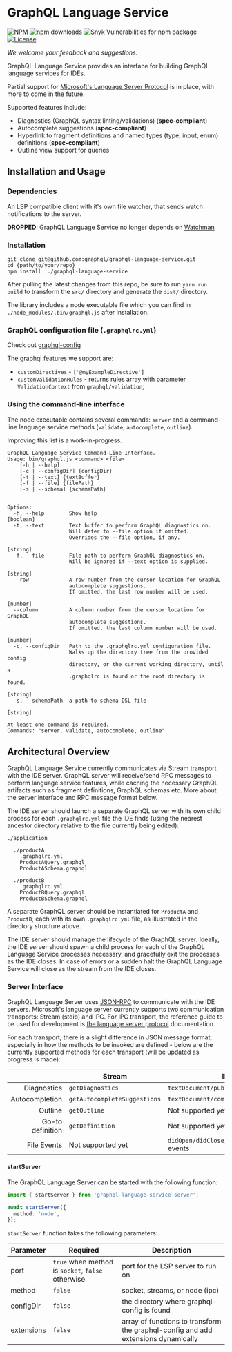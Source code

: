 # GraphQL Language Service

[![NPM](https://img.shields.io/npm/v/graphql-language-service.svg)](https://npmjs.com/graphql-language-service)
![npm downloads](https://img.shields.io/npm/dm/graphql-language-service?label=npm%20downloads)
![Snyk Vulnerabilities for npm package](https://img.shields.io/snyk/vulnerabilities/npm/codemirror-graphql)
[![License](https://img.shields.io/npm/l/graphql-language-service.svg?style=flat-square)](LICENSE)

_We welcome your feedback and suggestions._

GraphQL Language Service provides an interface for building GraphQL language services for IDEs.

Partial support for [Microsoft's Language Server Protocol](https://github.com/Microsoft/language-server-protocol) is in place, with more to come in the future.

Supported features include:

- Diagnostics (GraphQL syntax linting/validations) (**spec-compliant**)
- Autocomplete suggestions (**spec-compliant**)
- Hyperlink to fragment definitions and named types (type, input, enum) definitions (**spec-compliant**)
- Outline view support for queries

## Installation and Usage

### Dependencies

An LSP compatible client with it's own file watcher, that sends watch notifications to the server.

**DROPPED**: GraphQL Language Service no longer depends on [Watchman](https://facebook.github.io/watchman/)

### Installation

```
git clone git@github.com:graphql/graphql-language-service.git
cd {path/to/your/repo}
npm install ../graphql-language-service
```

After pulling the latest changes from this repo, be sure to run `yarn run build` to transform the `src/` directory and generate the `dist/` directory.

The library includes a node executable file which you can find in `./node_modules/.bin/graphql.js` after installation.

### GraphQL configuration file (`.graphqlrc.yml`)

Check out [graphql-config](https://graphql-config.com/docs/introduction)

The graphql features we support are:

- `customDirectives` - `['@myExampleDirective']`
- `customValidationRules` - returns rules array with parameter `ValidationContext` from `graphql/validation`;

### Using the command-line interface

The node executable contains several commands: `server` and a command-line language service methods (`validate`, `autocomplete`, `outline`).

Improving this list is a work-in-progress.

```
GraphQL Language Service Command-Line Interface.
Usage: bin/graphql.js <command> <file>
    [-h | --help]
    [-c | --configDir] {configDir}
    [-t | --text] {textBuffer}
    [-f | --file] {filePath}
    [-s | --schema] {schemaPath}


Options:
  -h, --help        Show help                                          [boolean]
  -t, --text        Text buffer to perform GraphQL diagnostics on.
                    Will defer to --file option if omitted.
                    Overrides the --file option, if any.
                                                                        [string]
  -f, --file        File path to perform GraphQL diagnostics on.
                    Will be ignored if --text option is supplied.
                                                                        [string]
  --row             A row number from the cursor location for GraphQL
                    autocomplete suggestions.
                    If omitted, the last row number will be used.
                                                                        [number]
  --column          A column number from the cursor location for GraphQL
                    autocomplete suggestions.
                    If omitted, the last column number will be used.
                                                                        [number]
  -c, --configDir   Path to the .graphqlrc.yml configuration file.
                    Walks up the directory tree from the provided config
                    directory, or the current working directory, until a
                    .graphqlrc is found or the root directory is found.
                                                                        [string]
  -s, --schemaPath  a path to schema DSL file
                                                                        [string]

At least one command is required.
Commands: "server, validate, autocomplete, outline"
```

## Architectural Overview

GraphQL Language Service currently communicates via Stream transport with the IDE server. GraphQL server will receive/send RPC messages to perform language service features, while caching the necessary GraphQL artifacts such as fragment definitions, GraphQL schemas etc. More about the server interface and RPC message format below.

The IDE server should launch a separate GraphQL server with its own child process for each `.graphqlrc.yml` file the IDE finds (using the nearest ancestor directory relative to the file currently being edited):

```
./application

  ./productA
    .graphqlrc.yml
    ProductAQuery.graphql
    ProductASchema.graphql

  ./productB
    .graphqlrc.yml
    ProductBQuery.graphql
    ProductBSchema.graphql
```

A separate GraphQL server should be instantiated for `ProductA` and `ProductB`, each with its own `.graphqlrc.yml` file, as illustrated in the directory structure above.

The IDE server should manage the lifecycle of the GraphQL server. Ideally, the IDE server should spawn a child process for each of the GraphQL Language Service processes necessary, and gracefully exit the processes as the IDE closes. In case of errors or a sudden halt the GraphQL Language Service will close as the stream from the IDE closes.

### Server Interface

GraphQL Language Server uses [JSON-RPC](http://www.jsonrpc.org/specification) to communicate with the IDE servers. Microsoft's language server currently supports two communication transports: Stream (stdio) and IPC. For IPC transport, the reference guide to be used for development is [the language server protocol](https://github.com/Microsoft/language-server-protocol/blob/master/protocol.md) documentation.

For each transport, there is a slight difference in JSON message format, especially in how the methods to be invoked are defined - below are the currently supported methods for each transport (will be updated as progress is made):

|                  | Stream                       | IPC                                         |
| ---------------: | ---------------------------- | ------------------------------------------- |
|      Diagnostics | `getDiagnostics`             | `textDocument/publishDiagnostics`           |
|   Autocompletion | `getAutocompleteSuggestions` | `textDocument/completion`                   |
|          Outline | `getOutline`                 | Not supported yet                           |
| Go-to definition | `getDefinition`              | Not supported yet                           |
|      File Events | Not supported yet            | `didOpen/didClose/didSave/didChange` events |

#### startServer

The GraphQL Language Server can be started with the following function:

```ts
import { startServer } from 'graphql-language-service-server';

await startServer({
  method: 'node',
});
```

`startServer` function takes the following parameters:

| Parameter  | Required                                          | Description                                                                       |
| ---------- | ------------------------------------------------- | --------------------------------------------------------------------------------- |
| port       | `true` when method is `socket`, `false` otherwise | port for the LSP server to run on                                                 |
| method     | `false`                                           | socket, streams, or node (ipc)                                                    |
| configDir  | `false`                                           | the directory where graphql-config is found                                       |
| extensions | `false`                                           | array of functions to transform the graphql-config and add extensions dynamically |
